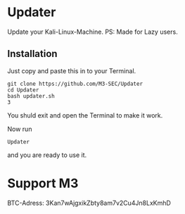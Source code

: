 # Updater

Update your Kali-Linux-Machine. PS: Made for Lazy users.

## Installation
Just copy and paste this in to your Terminal.
```
git clone https://github.com/M3-SEC/Updater
cd Updater
bash updater.sh
3
```
You shuld exit and open the Terminal to make it work.

Now run
```
Updater
```
and you are ready to use it.

# Support M3
BTC-Adress:     3Kan7wAjgxikZbty8am7v2Cu4Jn8LxKmhD
